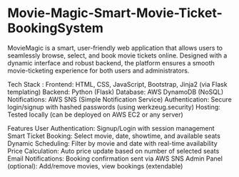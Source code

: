 # Movie-Magic-Smart-Movie-Ticket-BookingSystem

MovieMagic is a smart, user-friendly web application that allows users to seamlessly browse, select, and book movie tickets online. Designed with a dynamic interface and robust backend, the platform ensures a smooth movie-ticketing experience for both users and administrators.

Tech Stack : Frontend: HTML, CSS, JavaScript, Bootstrap, Jinja2 (via Flask templating) Backend: Python (Flask) Database: AWS DynamoDB (NoSQL) Notifications: AWS SNS (Simple Notification Service) Authentication: Secure login/signup with hashed passwords (using werkzeug.security) Hosting: Tested locally (can be deployed on AWS EC2 or any server)

Features User Authentication: Signup/Login with session management Smart Ticket Booking: Select movie, date, showtime, and available seats Dynamic Scheduling: Filter by movie and date with real-time availability Price Calculation: Auto price update based on number of selected seats Email Notifications: Booking confirmation sent via AWS SNS Admin Panel (optional): Add/remove movies, view bookings (extendable)
